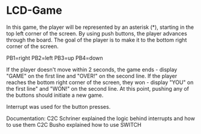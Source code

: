 LCD-Game
========

In this game, the player will be represented by an asterisk (*), starting in the top left corner of the screen. 
By using push buttons, the player advances through the board. The goal of the player is to make it to the 
bottom right corner of the screen.

 PB1=right
 PB2=left
 PB3=up 
 PB4=down
 
 If the player doesn't move within 2 seconds, the game ends - display "GAME" on the first line and "OVER!" 
 on the second line. If the player reaches the bottom right corner of the screen, they won - display "YOU" 
 on the first line" and "WON!" on the second line. At this point, pushing any of the buttons 
 should initiate a new game.
 
 Interrupt  was used for the button presses.
 
 Documentation:
 C2C Schriner explained the logic behind interrupts and how to use them
 C2C Busho explained how to use SWITCH 
